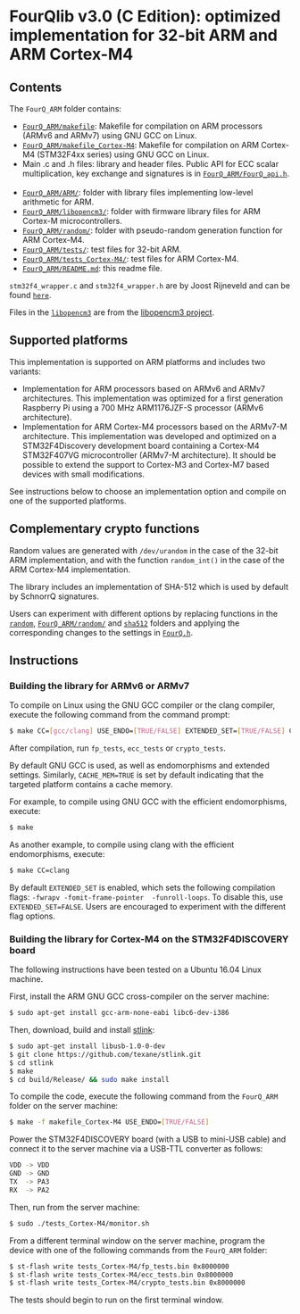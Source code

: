 # FourQlib v3.0 (C Edition): optimized implementation for 32-bit ARM and ARM Cortex-M4

## Contents

The `FourQ_ARM` folder contains:

* [`FourQ_ARM/makefile`](FourQ_ARM/makefile): Makefile for compilation on ARM processors (ARMv6 and ARMv7) using GNU GCC on Linux.
* [`FourQ_ARM/makefile_Cortex-M4`](FourQ_ARM/makefile_Cortex-M4): Makefile for compilation on ARM Cortex-M4 (STM32F4xx series) using GNU GCC on Linux.
* Main .c and .h files: library and header files. Public API for ECC scalar multiplication, key exchange and signatures is in [`FourQ_ARM/FourQ_api.h`](FourQ_ARM/FourQ_api.h).        
* [`FourQ_ARM/ARM/`](FourQ_ARM/generic/): folder with library files implementing low-level arithmetic for ARM.
* [`FourQ_ARM/libopencm3/`](FourQ_ARM/libopencm3/): folder with firmware library files for ARM Cortex-M microcontrollers.
* [`FourQ_ARM/random/`](FourQ_ARM/random/): folder with pseudo-random generation function for ARM Cortex-M4.
* [`FourQ_ARM/tests/`](FourQ_ARM/tests/): test files for 32-bit ARM.
* [`FourQ_ARM/tests_Cortex-M4/`](FourQ_ARM/tests_Cortex-M4/): test files for ARM Cortex-M4.
* [`FourQ_ARM/README.md`](FourQ_ARM/README.md): this readme file.

`stm32f4_wrapper.c` and `stm32f4_wrapper.h` are by Joost Rijneveld and can be found [`here`]().

Files in the [`libopencm3`](FourQ_ARM/libopencm3/) are from the [libopencm3 project](https://github.com/libopencm3/libopencm3).

## Supported platforms

This implementation is supported on ARM platforms and includes two variants: 

*  Implementation for ARM processors based on ARMv6 and ARMv7 architectures. This implementation was optimized
     for a first generation Raspberry Pi using a 700 MHz ARM1176JZF-S processor (ARMv6 architecture).
* Implementation for ARM Cortex-M4 processors based on the ARMv7-M architecture. This implementation was 
     developed and optimized on a STM32F4Discovery development board containing a Cortex-M4 STM32F407VG microcontroller (ARMv7-M architecture). It should be possible to extend the support to Cortex-M3 and Cortex-M7 based devices with small modifications.   

See instructions below to choose an implementation option and compile on one of the supported platforms.

## Complementary crypto functions

Random values are generated with `/dev/urandom` in the case of the 32-bit ARM implementation, and with the function
`random_int()` in the case of the ARM Cortex-M4 implementation.
  
The library includes an implementation of SHA-512 which is used by default by SchnorrQ signatures.

Users can experiment with different options by replacing functions in the [`random`](random/), [`FourQ_ARM/random/`](FourQ_ARM/random/) and [`sha512`](sha512/) folders and applying the corresponding changes to the settings in [`FourQ.h`](FourQ_ARM/FourQ.h). 

## Instructions

### Building the library for ARMv6 or ARMv7

To compile on Linux using the GNU GCC compiler or the clang compiler, execute the following command from the 
command prompt:
 
```sh 
$ make CC=[gcc/clang] USE_ENDO=[TRUE/FALSE] EXTENDED_SET=[TRUE/FALSE] CACHE_MEM=[TRUE/FALSE]
```

After compilation, run `fp_tests`, `ecc_tests` or `crypto_tests`.

By default GNU GCC is used, as well as endomorphisms and extended settings. Similarly, `CACHE_MEM=TRUE` is set
by default indicating that the targeted platform contains a cache memory.

For example, to compile using GNU GCC with the efficient endomorphisms, execute:

```sh 
$ make
```

As another example, to compile using clang with the efficient endomorphisms, execute:

```sh 
$ make CC=clang
```

By default `EXTENDED_SET` is enabled, which sets the following compilation flags: `-fwrapv -fomit-frame-pointer 
-funroll-loops`. To disable this, use `EXTENDED_SET=FALSE`.
Users are encouraged to experiment with the different flag options.

### Building the library for Cortex-M4 on the STM32F4DISCOVERY board

The following instructions have been tested on a Ubuntu 16.04 Linux machine.

First, install the ARM GNU GCC cross-compiler on the server machine:

```sh 
$ sudo apt-get install gcc-arm-none-eabi libc6-dev-i386
```

Then, download, build and install [stlink](https://github.com/texane/stlink):

```sh 
$ sudo apt-get install libusb-1.0-0-dev
$ git clone https://github.com/texane/stlink.git
$ cd stlink
$ make
$ cd build/Release/ && sudo make install
```

To compile the code, execute the following command from the `FourQ_ARM` folder on the server machine:

```sh 
$ make -f makefile_Cortex-M4 USE_ENDO=[TRUE/FALSE]
```

Power the STM32F4DISCOVERY board (with a USB to mini-USB cable) and connect it to the server machine via a 
USB-TTL converter as follows:

```sh 
VDD -> VDD
GND -> GND 
TX  -> PA3 
RX  -> PA2 
```

Then, run from the server machine:

```sh 
$ sudo ./tests_Cortex-M4/monitor.sh
```

From a different terminal window on the server machine, program the device with one of the following commands
from the `FourQ_ARM` folder:

```sh 
$ st-flash write tests_Cortex-M4/fp_tests.bin 0x8000000
$ st-flash write tests_Cortex-M4/ecc_tests.bin 0x8000000
$ st-flash write tests_Cortex-M4/crypto_tests.bin 0x8000000
```

The tests should begin to run on the first terminal window.
